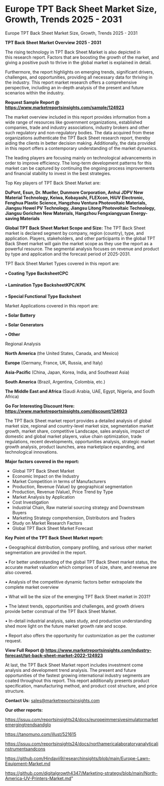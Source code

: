 # Europe TPT Back Sheet Market Size, Growth, Trends 2025 - 2031
Europe TPT Back Sheet Market Size, Growth, Trends 2025 - 2031

<Strong> TPT Back Sheet Market Overview 2025 - 2031</strong>

The rising technology in TPT Back Sheet Market is also depicted in this research report. Factors that are boosting the growth of the market, and giving a positive push to thrive in the global market is explained in detail.

Furthermore, the report highlights on emerging trends, significant drivers, challenges, and opportunities, providing all necessary data for thriving in the industry. This report market research offers a comprehensive perspective, including an in-depth analysis of the present and future scenarios within the industry.

<strong>Request Sample Report @ <a href=https://www.marketreportsinsights.com/sample/124923>https://www.marketreportsinsights.com/sample/124923</a></strong>

The market overview included in this report provides information from a wide range of resources like government organizations, established companies, trade and industry associations, industry brokers and other such regulatory and non-regulatory bodies. The data acquired from these organizations authenticate the TPT Back Sheet research report, thereby aiding the clients in better decision making. Additionally, the data provided in this report offers a contemporary understanding of the market dynamics.

The leading players are focusing mainly on technological advancements in order to improve efficiency. The long-term development patterns for this market can be captured by continuing the ongoing process improvements and financial stability to invest in the best strategies.

Top Key players of TPT Back Sheet Market are:

<strong>DuPont, Esun, Dr. Mueller, Dunmore Corporation, Anhui JDPV New Material Technology, Keiwa, Kobayashi, FLEXcon, HiUV Electronic, Fenghua Plastic Science, Hangzhou Ventura Photovoltaic Materials, Jiangsu Howel PV Technology, Jiangsu Litong Photovoltaic Technology, Jiangsu Gorichen New Materials, Hangzhou Fengxiangyuan Energy-saving Materials</strong>

<strong><b>Global TPT Back Sheet Market Scope and Size:</b></strong>
The TPT Back Sheet market is declared segment by company, region (country), type, and application. Players, stakeholders, and other participants in the global TPT Back Sheet market will gain the market scope as they use the report as a powerful resource. The segmental analysis focuses on revenue and product by type and application and the forecast period of 2025-2031.

TPT Back Sheet Market Types covered in this report are:

<strong>• Coating Type BacksheetCPC

• Lamination Type BacksheetKPC/KPK

• Special Functional Type Backsheet</strong>

Market Applications covered in this report are:

<strong>• Solar Battery

• Solar Generators

• Other</strong> 

Regional Analysis

<strong>North America</strong> (the United States, Canada, and Mexico)

<strong>Europe</strong> (Germany, France, UK, Russia, and Italy)

<strong>Asia-Pacific</strong> (China, Japan, Korea, India, and Southeast Asia)

<strong>South America</strong> (Brazil, Argentina, Colombia, etc.)

<strong>The Middle East and Africa</strong> (Saudi Arabia, UAE, Egypt, Nigeria, and South Africa)

<strong>Go For Interesting Discount Here: <a href=https://www.marketreportsinsights.com/discount/124923>https://www.marketreportsinsights.com/discount/124923</a></strong>

The TPT Back Sheet market report provides a detailed analysis of global market size, regional and country-level market size, segmentation market growth, market share, competitive Landscape, sales analysis, impact of domestic and global market players, value chain optimization, trade regulations, recent developments, opportunities analysis, strategic market growth analysis, product launches, area marketplace expanding, and technological innovations.

<strong><b>Major factors covered in the report:</b></strong>
<ul>
  <li>Global TPT Back Sheet Market </li>
  <li>Economic Impact on the Industry</li>
  <li>Market Competition in terms of Manufacturers</li>
  <li>Production, Revenue (Value) by geographical segmentation</li>
  <li>Production, Revenue (Value), Price Trend by Type</li>
  <li>Market Analysis by Application</li>
  <li>Cost Investigation</li>
  <li>Industrial Chain, Raw material sourcing strategy and Downstream Buyers</li>
  <li>Marketing Strategy comprehension, Distributors and Traders</li>
  <li>Study on Market Research Factors</li>
  <li>Global TPT Back Sheet Market Forecast</li>
</ul>

<strong><b>Key Point of the TPT Back Sheet Market report:</b></strong>

• Geographical distribution, company profiling, and various other market segmentation are provided in the report.

• For better understanding of the global TPT Back Sheet market status, the accurate market valuation which comprises of size, share, and revenue are also covered.

• Analysis of the competitive dynamic factors better extrapolate the complete market overview

• What will be the size of the emerging TPT Back Sheet market in 2031?

• The latest trends, opportunities and challenges, and growth drivers provide better construal of the TPT Back Sheet Market.

• In-detail industrial analysis, sales study, and production understanding shed more light on the future market growth rate and scope.

• Report also offers the opportunity for customization as per the customer request.

<strong><b>View Full Report @ <a href=https://www.marketreportsinsights.com/industry-forecast/tpt-back-sheet-market-2022-124923>https://www.marketreportsinsights.com/industry-forecast/tpt-back-sheet-market-2022-124923</a></b></strong>


At last, the TPT Back Sheet Market report includes investment come analysis and development trend analysis. The present and future opportunities of the fastest growing international industry segments are coated throughout this report. This report additionally presents product specification, manufacturing method, and product cost structure, and price structure.

<strong>Contact Us:</strong>
sales@marketreportsinsights.com

<strong>Our other reports:</strong>

<a href=https://issuu.com/reportsinsights24/docs/europeimmersivesimulatormarketemergingtrendsandglo>https://issuu.com/reportsinsights24/docs/europeimmersivesimulatormarketemergingtrendsandglo</a>

<a href=https://tanomuno.com/illust/521615>https://tanomuno.com/illust/521615</a>

<a href=https://issuu.com/reportsinsights24/docs/northamericalaboratoryanalyticalinstrumentsandcons>https://issuu.com/reportsinsights24/docs/northamericalaboratoryanalyticalinstrumentsandcons</a>

<a href=https://github.com/Hindavii9/researchinsights/blob/main/Europe-Lawn-Equipment-Market.md>https://github.com/Hindavii9/researchinsights/blob/main/Europe-Lawn-Equipment-Market.md</a>

<a href=https://github.com/digitalgrowth4347/Marketing-strategy/blob/main/North-America-UV-Printers-Market.md>https://github.com/digitalgrowth4347/Marketing-strategy/blob/main/North-America-UV-Printers-Market.md</a>"
